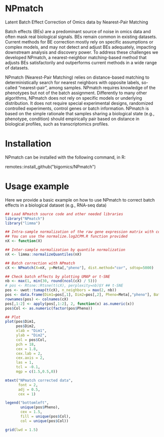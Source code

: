 # NPmatch
Latent Batch Effect Correction of Omics data by Nearest-Pair Matching

Batch effects (BEs) are a predominant source of noise in omics data and often mask real biological signals. BEs remain common in existing datasets. Current methods for BE correction mostly rely on specific assumptions or complex models, and may not detect and adjust BEs adequately, impacting downstream analysis and discovery power. To address these challenges we developed NPmatch, a nearest-neighbor matching-based method that adjusts BEs satisfactorily and outperforms current methods in a wide range of datasets.

NPmatch (Nearest-Pair Matching) relies on distance-based matching to deterministically search for nearest neighbors with opposite labels, so-called “nearest-pair”, among samples. NPmatch requires knowledge of the phenotypes but not of the batch assignment. Differently to many other algorithms, NPmatch does not rely on specific models or underlying distribution. It does not require special experimental designs, randomized controlled experiments, control genes or batch information. NPmatch is based on the simple rationale that samples sharing a biological state (e.g., phenotype, condition) should empirically pair based on distance in biological profiles, such as transcriptomics profiles.

# Installation
NPmatch can be installed with the following command, in R:

remotes::install_github("bigomics/NPmatch")

# Usage example
Here we provide a basic example on how to use NPmatch to correct batch effects in a biological dataset (e.g., RNA-seq data)
``` r
## Load NPmatch source code and other needed libraries
library("NPmatch")
library("limma")

## Intra-sample normalization of the raw gene expression matrix with counts-per-million (CPM)
## You can use the normalize.log2CPM.R function provided
nX <- function(X) 

## Inter-sample normalization by quantile normalization
nX <- limma::normalizeQuantiles(nX)

## Batch correction with NPmatch
cX <- NPmatch(X=nX, y=Meta[,"pheno"], dist.method="cor", sdtop=5000)

## Check batch effects by plotting UMAP or t-SNE
nb <- max(1, min(30, round(ncol(cX) / 5)))
# pos <- Rtsne::Rtsne(t(cX), perplexity=nb)$Y ## t-SNE
pos <- uwot::tumap(t(cX), n_neighbors = max(2, nb)) 
pos <- data.frame(Dim1=pos[,1], Dim2=pos[,2], Pheno=Meta[,"pheno"], Batch=Meta[,"batch"])
rownames(pos) <- colnames(cX)
pos[,1:2] <- apply(pos[,1:2], 2, function(x) as.numeric(x))
pos$Col <- as.numeric(factor(pos$Pheno))

## Plot
plot(pos$Dim1,
     pos$Dim2,
     xlab = "Dim1", 
     ylab = "Dim2",
     col = pos$Col,
     pch = 18, 
     cex = 1.8, 
     cex.lab = 2,
     cex.axis = 2,
     las = 1, 
     tcl = -0.1,
     mgp = c(1.5,0.5,0))

mtext("NPmatch corrected data",
      font = 2,
      adj = 0.5,
      cex = 1)

legend("bottomleft",
       unique(pos$Pheno),
       cex = 1.5,
       fill = unique(pos$Col),
       col = unique(pos$Col))

grid(lwd = 1.5)
```
